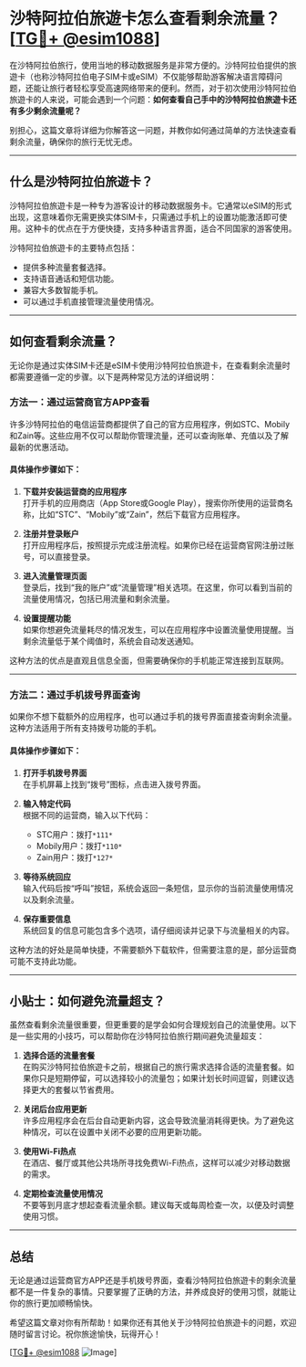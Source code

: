 # 沙特阿拉伯旅遊卡怎么查看剩余流量？[[TG💪+ @esim1088](https://t.me/s/esim1088)]

在沙特阿拉伯旅行，使用当地的移动数据服务是非常方便的。沙特阿拉伯提供的旅遊卡（也称沙特阿拉伯电子SIM卡或eSIM）不仅能够帮助游客解决语言障碍问题，还能让旅行者轻松享受高速网络带来的便利。然而，对于初次使用沙特阿拉伯旅遊卡的人来说，可能会遇到一个问题：**如何查看自己手中的沙特阿拉伯旅遊卡还有多少剩余流量呢？**

别担心，这篇文章将详细为你解答这一问题，并教你如何通过简单的方法快速查看剩余流量，确保你的旅行无忧无虑。

---

## 什么是沙特阿拉伯旅遊卡？

沙特阿拉伯旅遊卡是一种专为游客设计的移动数据服务卡。它通常以eSIM的形式出现，这意味着你无需更换实体SIM卡，只需通过手机上的设置功能激活即可使用。这种卡的优点在于方便快捷，支持多种语言界面，适合不同国家的游客使用。

沙特阿拉伯旅遊卡的主要特点包括：
- 提供多种流量套餐选择。
- 支持语音通话和短信功能。
- 兼容大多数智能手机。
- 可以通过手机直接管理流量使用情况。

---

## 如何查看剩余流量？

无论你是通过实体SIM卡还是eSIM卡使用沙特阿拉伯旅遊卡，在查看剩余流量时都需要遵循一定的步骤。以下是两种常见方法的详细说明：

### 方法一：通过运营商官方APP查看

许多沙特阿拉伯的电信运营商都提供了自己的官方应用程序，例如STC、Mobily和Zain等。这些应用不仅可以帮助你管理流量，还可以查询账单、充值以及了解最新的优惠活动。

#### 具体操作步骤如下：
1. **下载并安装运营商的应用程序**  
   打开手机的应用商店（App Store或Google Play），搜索你所使用的运营商名称，比如“STC”、“Mobily”或“Zain”，然后下载官方应用程序。

2. **注册并登录账户**  
   打开应用程序后，按照提示完成注册流程。如果你已经在运营商官网注册过账号，可以直接登录。

3. **进入流量管理页面**  
   登录后，找到“我的账户”或“流量管理”相关选项。在这里，你可以看到当前的流量使用情况，包括已用流量和剩余流量。

4. **设置提醒功能**  
   如果你想避免流量耗尽的情况发生，可以在应用程序中设置流量使用提醒。当剩余流量低于某个阈值时，系统会自动发送通知。

这种方法的优点是直观且信息全面，但需要确保你的手机能正常连接到互联网。

---

### 方法二：通过手机拨号界面查询

如果你不想下载额外的应用程序，也可以通过手机的拨号界面直接查询剩余流量。这种方法适用于所有支持拨号功能的手机。

#### 具体操作步骤如下：
1. **打开手机拨号界面**  
   在手机屏幕上找到“拨号”图标，点击进入拨号界面。

2. **输入特定代码**  
   根据不同的运营商，输入以下代码：
   - STC用户：拨打`*111*`
   - Mobily用户：拨打`*110*`
   - Zain用户：拨打`*127*`

3. **等待系统回应**  
   输入代码后按“呼叫”按钮，系统会返回一条短信，显示你的当前流量使用情况以及剩余流量。

4. **保存重要信息**  
   系统回复的信息可能包含多个选项，请仔细阅读并记录下与流量相关的内容。

这种方法的好处是简单快捷，不需要额外下载软件，但需要注意的是，部分运营商可能不支持此功能。

---

## 小贴士：如何避免流量超支？

虽然查看剩余流量很重要，但更重要的是学会如何合理规划自己的流量使用。以下是一些实用的小技巧，可以帮助你在沙特阿拉伯旅行期间避免流量超支：

1. **选择合适的流量套餐**  
   在购买沙特阿拉伯旅遊卡之前，根据自己的旅行需求选择合适的流量套餐。如果你只是短期停留，可以选择较小的流量包；如果计划长时间逗留，则建议选择更大的套餐以节省费用。

2. **关闭后台应用更新**  
   许多应用程序会在后台自动更新内容，这会导致流量消耗得更快。为了避免这种情况，可以在设置中关闭不必要的应用更新功能。

3. **使用Wi-Fi热点**  
   在酒店、餐厅或其他公共场所寻找免费Wi-Fi热点，这样可以减少对移动数据的需求。

4. **定期检查流量使用情况**  
   不要等到月底才想起查看流量余额。建议每天或每周检查一次，以便及时调整使用习惯。

---

## 总结

无论是通过运营商官方APP还是手机拨号界面，查看沙特阿拉伯旅遊卡的剩余流量都不是一件复杂的事情。只要掌握了正确的方法，并养成良好的使用习惯，就能让你的旅行更加顺畅愉快。

希望这篇文章对你有所帮助！如果你还有其他关于沙特阿拉伯旅遊卡的问题，欢迎随时留言讨论。祝你旅途愉快，玩得开心！

[[TG💪+ @esim1088](https://t.me/s/esim1088) ![Image](https://i.postimg.cc/4NQfJmqS/Snipaste-2025-05-13-00-14-12.png)]